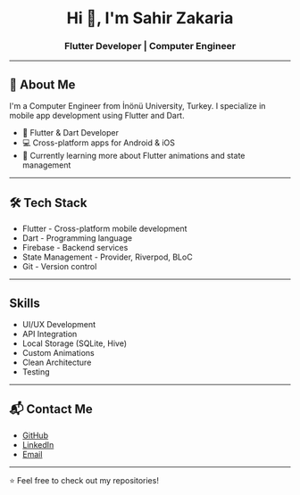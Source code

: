 <h1 align="center">Hi 👋, I'm Sahir Zakaria</h1>
<h3 align="center">Flutter Developer | Computer Engineer</h3>


---

## 🚀 About Me


I'm a Computer Engineer from İnönü University, Turkey. I specialize in mobile app development using Flutter and Dart.

- 📱 Flutter & Dart Developer  
- 💻 Cross-platform apps for Android & iOS  
- 🌱 Currently learning more about Flutter animations and state management  


---

## 🛠️ Tech Stack

- Flutter - Cross-platform mobile development 
- Dart - Programming language 
- Firebase - Backend services
- State Management - Provider, Riverpod, BLoC
- Git - Version control

---

## Skills

- UI/UX Development
- API Integration
- Local Storage (SQLite, Hive)
- Custom Animations
- Clean Architecture
- Testing

---

## 📬 Contact Me

- [GitHub](https://github.com/sahiralzakaria)  
- [LinkedIn](https://www.linkedin.com/in/sahir-zakaria-39873531b)  
- [Email](mailto:sahir.alzakaria@gmail.com)  

---

⭐ Feel free to check out my repositories!
